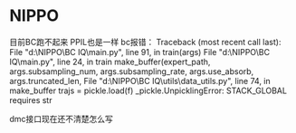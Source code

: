 # NIPPO
目前BC跑不起来 PPIL也是一样 
bc报错：
Traceback (most recent call last):                                                                                                                         
  File "d:\NIPPO\BC IQ\main.py", line 91, in <module>
    train(args)
  File "d:\NIPPO\BC IQ\main.py", line 24, in train
    make_buffer(expert_path, args.subsampling_num, args.subsampling_rate, args.use_absorb, args.truncated_len,
  File "d:\NIPPO\BC IQ\utils\data_utils.py", line 74, in make_buffer
    trajs = pickle.load(f)
_pickle.UnpicklingError: STACK_GLOBAL requires str

dmc接口现在还不清楚怎么写